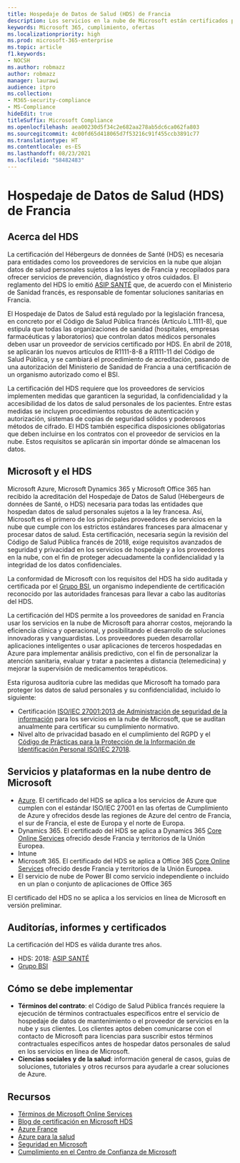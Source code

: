 ```yaml
---
title: Hospedaje de Datos de Salud (HDS) de Francia
description: Los servicios en la nube de Microsoft están certificados para su cumplimiento con el estándar de Hospedaje de Datos de Salud (Hébergeurs de données de Santé).
keywords: Microsoft 365, cumplimiento, ofertas
ms.localizationpriority: high
ms.prod: microsoft-365-enterprise
ms.topic: article
f1.keywords:
- NOCSH
ms.author: robmazz
author: robmazz
manager: laurawi
audience: itpro
ms.collection:
- M365-security-compliance
- MS-Compliance
hideEdit: true
titleSuffix: Microsoft Compliance
ms.openlocfilehash: aea00230d5f34c2e682aa278ab5dc6ca062fa803
ms.sourcegitcommit: 4c00fd65d418065d7f53216c91f455ccb3891c77
ms.translationtype: HT
ms.contentlocale: es-ES
ms.lasthandoff: 08/23/2021
ms.locfileid: "58482483"
---
```

# <a name="health-data-hosting-hds-france"></a>Hospedaje de Datos de Salud (HDS) de Francia

## <a name="about-hds"></a>Acerca del HDS

La certificación del Hébergeurs de données de Santé (HDS) es necesaria para entidades como los proveedores de servicios en la nube que alojan datos de salud personales sujetos a las leyes de Francia y recopilados para ofrecer servicios de prevención, diagnóstico y otros cuidados. El reglamento del HDS lo emitió [ASIP SANTÉ](https://esante.gouv.fr/) que, de acuerdo con el Ministerio de Sanidad francés, es responsable de fomentar soluciones sanitarias en Francia.

El Hospedaje de Datos de Salud está regulado por la legislación francesa, en concreto por el Código de Salud Pública francés (Artículo L.1111-8), que estipula que todas las organizaciones de sanidad (hospitales, empresas farmacéuticas y laboratorios) que controlan datos médicos personales deben usar un proveedor de servicios certificado por HDS. En abril de 2018, se aplicarán los nuevos artículos de R1111-8-8 a R1111-11 del Código de Salud Pública, y se cambiará el procedimiento de acreditación, pasando de una autorización del Ministerio de Sanidad de Francia a una certificación de un organismo autorizado como el BSI.

La certificación del HDS requiere que los proveedores de servicios implementen medidas que garanticen la seguridad, la confidencialidad y la accesibilidad de los datos de salud personales de los pacientes. Entre estas medidas se incluyen procedimientos robustos de autenticación y autorización, sistemas de copias de seguridad sólidos y poderosos métodos de cifrado. El HDS también especifica disposiciones obligatorias que deben incluirse en los contratos con el proveedor de servicios en la nube. Estos requisitos se aplicarán sin importar dónde se almacenan los datos.

## <a name="microsoft-and-hds"></a>Microsoft y el HDS

Microsoft Azure, Microsoft Dynamics 365 y Microsoft Office 365 han recibido la acreditación del Hospedaje de Datos de Salud (Hébergeurs de données de Santé, o HDS) necesaria para todas las entidades que hospedan datos de salud personales sujetos a la ley francesa. Así, Microsoft es el primero de los principales proveedores de servicios en la nube que cumple con los estrictos estándares franceses para almacenar y procesar datos de salud. Esta certificación, necesaria según la revisión del Código de Salud Pública francés de 2018, exige requisitos avanzados de seguridad y privacidad en los servicios de hospedaje y a los proveedores en la nube, con el fin de proteger adecuadamente la confidencialidad y la integridad de los datos confidenciales.

La conformidad de Microsoft con los requisitos del HDS ha sido auditada y certificada por el [Grupo BSI](https://www.bsigroup.com/fr-FR/), un organismo independiente de certificación reconocido por las autoridades francesas para llevar a cabo las auditorías del HDS.

La certificación del HDS permite a los proveedores de sanidad en Francia usar los servicios en la nube de Microsoft para ahorrar costos, mejorando la eficiencia clínica y operacional, y posibilitando el desarrollo de soluciones innovadoras y vanguardistas. Los proveedores pueden desarrollar aplicaciones inteligentes o usar aplicaciones de terceros hospedadas en Azure para implementar análisis predictivo, con el fin de personalizar la atención sanitaria, evaluar y tratar a pacientes a distancia (telemedicina) y mejorar la supervisión de medicamentos terapéuticos.

Esta rigurosa auditoria cubre las medidas que Microsoft ha tomado para proteger los datos de salud personales y su confidencialidad, incluido lo siguiente:

- Certificación [ISO/IEC 27001:2013 de Administración de seguridad de la información](offering-iso-27001.md) para los servicios en la nube de Microsoft, que se auditan anualmente para certificar su cumplimiento normativo.
- Nivel alto de privacidad basado en el cumplimiento del RGPD y el [Código de Prácticas para la Protección de la Información de Identificación Personal ISO/IEC 27018](offering-iso-27018.md).

## <a name="microsoft-in-scope-cloud-platforms--services"></a>Servicios y plataformas en la nube dentro de Microsoft

- [Azure](https://aka.ms/AzureCompliance). El certificado del HDS se aplica a los servicios de Azure que cumplen con el estándar ISO/IEC 27001 en las ofertas de Cumplimiento de Azure y ofrecidos desde las regiones de Azure del centro de Francia, el sur de Francia, el este de Europa y el norte de Europa.
- Dynamics 365. El certificado del HDS se aplica a Dynamics 365 [Core Online Services](https://aka.ms/Online-Services-Terms) ofrecido desde Francia y territorios de la Unión Europea.
- Intune
- Microsoft 365. El certificado del HDS se aplica a Office 365 [Core Online Services](https://aka.ms/Online-Services-Terms) ofrecido desde Francia y territorios de la Unión Europea.
- El servicio de nube de Power BI como servicio independiente o incluido en un plan o conjunto de aplicaciones de Office 365

El certificado del HDS no se aplica a los servicios en línea de Microsoft en versión preliminar.

## <a name="audits-reports-and-certificates"></a>Auditorías, informes y certificados

La certificación del HDS es válida durante tres años.

- HDS: 2018: [ASIP SANTÉ](https://esante.gouv.fr/)
- [Grupo BSI](https://www.bsigroup.com/fr-FR/Nos-services/Certification/Recherche-dans-le-repertoire-des-certificats-et-des-clients/Resultats-de-la-recherche-dans-le-repertoire-des-certificats-et-des-clients/?searchkey=licence%3dHDS%2b701569%26company%3dMicrosoft%2bCorp&licencenumber=HDS%20701569)

## <a name="how-to-implement"></a>Cómo se debe implementar

- **Términos del contrato**: el Código de Salud Pública francés requiere la ejecución de términos contractuales específicos entre el servicio de hospedaje de datos de mantenimiento o el proveedor de servicios en la nube y sus clientes. Los clientes aptos deben comunicarse con el contacto de Microsoft para licencias para suscribir estos términos contractuales específicos antes de hospedar datos personales de salud en los servicios en línea de Microsoft.
- **Ciencias sociales y de la salud**: información general de casos, guías de soluciones, tutoriales y otros recursos para ayudarle a crear soluciones de Azure.

## <a name="resources"></a>Recursos

- [Términos de Microsoft Online Services](https://aka.ms/Online-Services-Terms)
- [Blog de certificación en Microsoft HDS](https://news.microsoft.com/2018/11/06/microsoft-1er-acteur-majeur-du-cloud-public-a-etre-certifie-hebergeur-de-donnees-de-sante-en-france/)
- [Azure France](https://azure.microsoft.com/global-infrastructure/france/)
- [Azure para la salud](https://azure.microsoft.com/industries/healthcare/)
- [Seguridad en Microsoft](https://www.microsoft.com/security)
- [Cumplimiento en el Centro de Confianza de Microsoft](https://www.microsoft.com/trust-center/compliance/compliance-overview)
